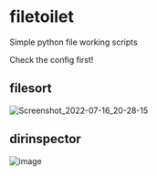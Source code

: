 # filetoilet
Simple python file working scripts

Check the config first!

## filesort
![Screenshot_2022-07-16_20-28-15](https://user-images.githubusercontent.com/83335375/179361557-514b7524-4c5f-4f6e-a26f-93eeee9012c5.png)

## dirinspector
![image](https://user-images.githubusercontent.com/83335375/184695777-b8cbac17-815f-4558-88ad-b821ec9adaf0.png)
